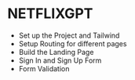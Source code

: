 # NETFLIXGPT

- Set up the Project and Tailwind
- Setup Routing for different pages 
- Build the Landing Page
- Sign In and Sign Up Form 
- Form Validation
